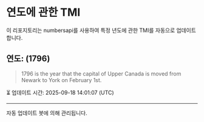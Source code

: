 
# 연도에 관한 TMI

이 리포지토리는 numbersapi를 사용하여 특정 년도에 관한 TMI를 자동으로 업데이트합니다.

## 연도: (1796)
> 1796 is the year that the capital of Upper Canada is moved from Newark to York on February 1st.

⏳ 업데이트 시간: 2025-09-18 14:01:07 (UTC)

---
자동 업데이트 봇에 의해 관리됩니다.
